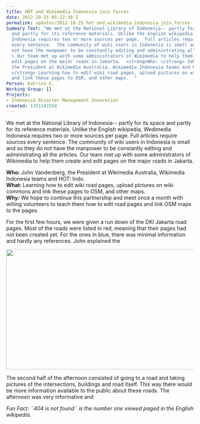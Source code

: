 ```yaml
---
title: HOT and Wikimedia Indonesia join forces
date: 2012-10-25 05:22:30 Z
permalink: updates/2012-10-25_hot_and_wikimedia_indonesia_join_forces
Summary Text: "We met at the National Library of Indonesia-- partly for its space
  and partly for its reference materials. Unlike the English wikipedia, Wedimedia
  Indonesia requires two or more sources per page.  Full articles require sources
  every sentence.  The community of wiki users in Indonesia is small and so they do
  not have the manpower to be constantly editing and administrating all the articles.
  \ Our team met up with some administrators of Wikimedia to help them create and
  edit pages on the major roads in Jakarta.  <strong>Who: </strong> John Vandenberg,
  the President at Wikimedia Australia, Wikimedia Indonesia teams and HOT: Indo.  <strong>What:
  </strong> Learning how to edit wiki road pages, upload pictures on wiki commons
  and link these pages to OSM, and other maps.  "
Person: Katrina E.
Working Group: []
Projects:
- Indonesia Disaster Management Innovation
created: 1351142550
---
```


<p>We met at the National Library of Indonesia-- partly for its space and partly for its reference materials. Unlike the English wikipedia, Wedimedia Indonesia requires two or more sources per page. Full articles require sources every sentence. The community of wiki users in Indonesia is small and so they do not have the manpower to be constantly editing and administrating all the articles. Our team met up with some administrators of Wikimedia to help them create and edit pages on the major roads in Jakarta.</p><p><strong>Who: </strong> John Vandenberg, the President at Wikimedia Australia, Wikimedia Indonesia teams and HOT: Indo. <br><strong>What: </strong> Learning how to edit wiki road pages, upload pictures on wiki commons and link these pages to OSM, and other maps. <br><strong>Why: </strong> We hope to continue this partnership and meet once a month with willing volunteers to teach them how to edit road pages and link OSM maps to the pages.</p><p>For the first few hours, we were given a run down of the DKI Jakarta road pages. Most of the roads were listed in red, meaning that their pages had not been created yet. For the ones in blue, there was minimal information and hardly any references. John explained the</p><p><img src="/sites/default/files/Selection_115_0.png" alt="" width="780" height="323"></p><p>The second half of the afternoon consisted of going to a road and taking pictures of the intersections, buildings and road itself. This way there would be more information available to the public about these roads. The afternoon was very informative and</p><p><em>Fun Fact: ¨404 is not found¨ is the number one viewed paged in the English wikipedia. </em></p>
